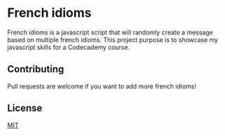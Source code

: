 # French idioms

French idioms is a javascript script that will randomly create a message based on multiple french idioms.
This project purpose is to showcase my javascript skills for a Codecademy course.

## Contributing

Pull requests are welcome if you want to add more french idioms!

## License

[MIT](https://choosealicense.com/licenses/mit/)

